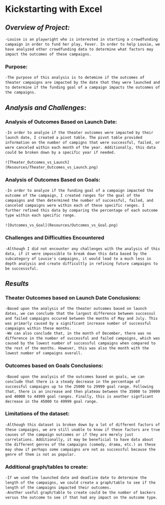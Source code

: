 # **Kickstarting with Excel**


## *Overview of Project:*
    -Louise is an playwright who is interested in starting a crowdfunding campaign in order to fund her play, Fever. In order to help Lousie, we have analyzed other crowdfunding data to determine what factors may impact the outcomes of these campaigns.

### Purpose:
    -The purpose of this analysis is to detemine if the outcomes of theater campaigns are impacted by the date that they were launched and to determine if the funding goal of a campaign impacts the outcomes of the campaigns.


## *Analysis and Challenges*: 

### Analysis of Outcomes Based on Launch Date: 
    -In order to analyze if the theater outcomes were impacted by their launch date, I created a pivot table. The pivot table provided information on the number of campigns that were successful, failed, or were canceled within each month of the year. Additionally, this data could be broken down by a specific year if needed.
    
    ![Theater_Outcomes_vs_Launch](Resources/Theater_Outcomes_vs_Launch.png)
 
### Analysis of Outcomes Based on Goals:
    -In order to analyze if the funding goal of a campaign impacted the outcome of the campaign, I created ranges for the goal of the campaigns and then determined the number of successful, failed, and canceled campaigns were within each of these specific ranges. I further refined this data by comparing the percentage of each outcome type within each specific range.
    
    ![Outcomes_vs_Goal](Resources/Outcomes_vs_Goal.png)

### Challenges and Difficulties Encountered
    -Although I did not encounter any challenges with the analysis of this data, if it were impossible to break down this data based by the subcategory of Lousie's campaigns, it would lead to a much less in depth analysis and create difficultly in refining future campaigns to be successsful.


## *Results*

### Theater Outcomes based on Launch Date Conclusions:
    -Based upon the analysis of the theater outcomes based on launch dates, we can conclude that the largest difference between successul and failed campaigns occured between the months of May and July. This was primarly caused by a significant increase number of successful campaigns within these months.
    -We can also conclude that, in the month of December, there was no difference in the number of successful and failed campaigns, which was caused by the lowest number of successful campaigns when compared to the rest of the months. However, this was also the month with the lowest number of campaigns overall.
    
### Outcomes based on Goals Conclusions:
    -Based upon the analysis of the outcomes based on goals, we can conclude that there is a steady decrease in the percentage of successful campaigns up to the 25000 to 29999 goal range. Following that, there is an increase and then plateau between the 35000 to 39999 and 40000 to 44999 goal ranges. Finally, this is another signficant decrease in the 45000 to 49999 goal range.

### Limitations of the dataset:
    -Although this dataset is broken down by a lot of different factors of these campaigns, we are still unable to know if these factors are true causes of the campaign outcomes or if they are merely just correlations. Additionally, it may be beneficial to have data about the different genres of the campaigns (comedy, drama, etc.) as these may show if perhaps some campaigns are not as successful because the genre of them is not as popular.

### Additional graph/tables to create:
    -If we used the launched date and deadline date to determine the length of the campaigns, we could create a graph/table to see if the length of the campaigns impacted their outcomes.
    -Another useful graph/table to create could be the number of backers versus the outcome to see if that had any impact on the outcome type. 
